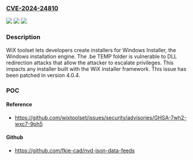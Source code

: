 ### [CVE-2024-24810](https://cve.mitre.org/cgi-bin/cvename.cgi?name=CVE-2024-24810)
![](https://img.shields.io/static/v1?label=Product&message=issues&color=blue)
![](https://img.shields.io/static/v1?label=Version&message=%3D%20%3C%3D%204.0.3%20&color=brighgreen)
![](https://img.shields.io/static/v1?label=Vulnerability&message=CWE-426%3A%20Untrusted%20Search%20Path&color=brighgreen)

### Description

WiX toolset lets developers create installers for Windows Installer, the Windows installation engine. The .be TEMP folder is vulnerable to DLL redirection attacks that allow the attacker to escalate privileges. This impacts any installer built with the WiX installer framework. This issue has been patched in version 4.0.4.

### POC

#### Reference
- https://github.com/wixtoolset/issues/security/advisories/GHSA-7wh2-wxc7-9ph5

#### Github
- https://github.com/fkie-cad/nvd-json-data-feeds


